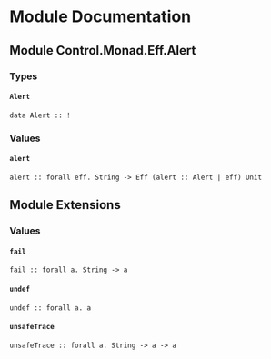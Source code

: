 # Module Documentation

## Module Control.Monad.Eff.Alert

### Types

#### `Alert`

    data Alert :: !


### Values

#### `alert`

    alert :: forall eff. String -> Eff (alert :: Alert | eff) Unit


## Module Extensions

### Values

#### `fail`

    fail :: forall a. String -> a

#### `undef`

    undef :: forall a. a

#### `unsafeTrace`

    unsafeTrace :: forall a. String -> a -> a